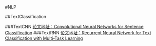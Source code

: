 #NLP

##TextClassification

###TextCNN
[论文地址：Convolutional Neural Networks for Sentence Classification](https://arxiv.org/pdf/1408.5882.pdf)
###TextRNN
[论文地址：Recurrent Neural Network for Text Classification with Multi-Task Learning](https://arxiv.org/pdf/1605.05101.pdf)
